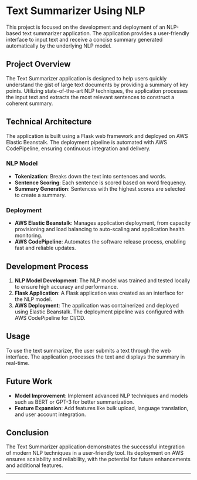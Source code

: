 # Text Summarizer Using NLP

This project is focused on the development and deployment of an NLP-based text summarizer application. The application provides a user-friendly interface to input text and receive a concise summary generated automatically by the underlying NLP model.

## Project Overview

The Text Summarizer application is designed to help users quickly understand the gist of large text documents by providing a summary of key points. Utilizing state-of-the-art NLP techniques, the application processes the input text and extracts the most relevant sentences to construct a coherent summary.

## Technical Architecture

The application is built using a Flask web framework and deployed on AWS Elastic Beanstalk. The deployment pipeline is automated with AWS CodePipeline, ensuring continuous integration and delivery.

### NLP Model

- **Tokenization**: Breaks down the text into sentences and words.
- **Sentence Scoring**: Each sentence is scored based on word frequency.
- **Summary Generation**: Sentences with the highest scores are selected to create a summary.

### Deployment

- **AWS Elastic Beanstalk**: Manages application deployment, from capacity provisioning and load balancing to auto-scaling and application health monitoring.
- **AWS CodePipeline**: Automates the software release process, enabling fast and reliable updates.

## Development Process

1. **NLP Model Development**: The NLP model was trained and tested locally to ensure high accuracy and performance.
2. **Flask Application**: A Flask application was created as an interface for the NLP model.
3. **AWS Deployment**: The application was containerized and deployed using Elastic Beanstalk. The deployment pipeline was configured with AWS CodePipeline for CI/CD.

## Usage

To use the text summarizer, the user submits a text through the web interface. The application processes the text and displays the summary in real-time.

## Future Work

- **Model Improvement**: Implement advanced NLP techniques and models such as BERT or GPT-3 for better summarization.
- **Feature Expansion**: Add features like bulk upload, language translation, and user account integration.

## Conclusion

The Text Summarizer application demonstrates the successful integration of modern NLP techniques in a user-friendly tool. Its deployment on AWS ensures scalability and reliability, with the potential for future enhancements and additional features.

---
